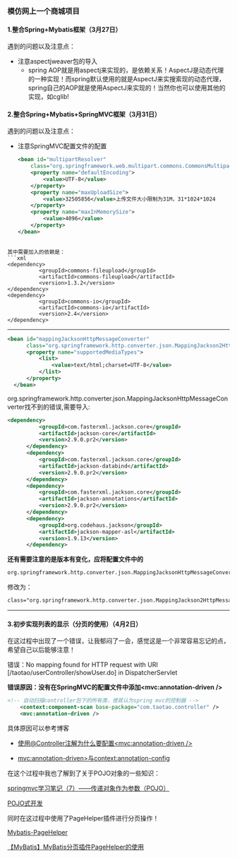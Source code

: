  ### 模仿网上一个商城项目

 #### 1.整合Spring+Mybatis框架（3月27日）

 遇到的问题以及注意点：

  - 注意aspectjweaver包的导入
    - spring AOP就是用aspectj来实现的，是依赖关系！AspectJ是动态代理的一种实现！而spring默认使用的就是AspectJ来实搜索现的动态代理，spring自己的AOP就是使用AspectJ来实现的！当然你也可以使用其他的实现，如cglib!

 #### 2.整合Spring+Mybatis+SpringMVC框架（3月31日）

 遇到的问题以及注意点：

  - 注意SpringMVC配置文件的配置
    ```xml
    <bean id="multipartResolver"
		class="org.springframework.web.multipart.commons.CommonsMultipartResolver">
		<property name="defaultEncoding">
			<value>UTF-8</value>
		</property>
		<property name="maxUploadSize">
			<value>32505856</value>上传文件大小限制为31M，31*1024*1024
		</property>
		<property name="maxInMemorySize">
			<value>4096</value>
		</property>
	</bean>
  ```

  其中需要加入的依赖是：
  ```xml
  <dependency>
			<groupId>commons-fileupload</groupId>
			<artifactId>commons-fileupload</artifactId>
			<version>1.3.2</version>
</dependency>
<dependency>
			<groupId>commons-io</groupId>
			<artifactId>commons-io</artifactId>
			<version>2.4</version>
</dependency>
  ```

  ------

  ```xml
  <bean id="mappingJacksonHttpMessageConverter"
		class="org.springframework.http.converter.json.MappingJackson2HttpMessageConverter">
		<property name="supportedMediaTypes">
			<list>
				<value>text/html;charset=UTF-8</value>
			</list>
		</property>
	</bean>
  ```

  org.springframework.http.converter.json.MappingJacksonHttpMessageConverter找不到的错误,需要导入:
  ```xml
  <dependency>
			<groupId>com.fasterxml.jackson.core</groupId>
			<artifactId>jackson-core</artifactId>
			<version>2.9.0.pr2</version>
		</dependency>
		<dependency>
			<groupId>com.fasterxml.jackson.core</groupId>
			<artifactId>jackson-databind</artifactId>
			<version>2.9.0.pr2</version>
		</dependency>
		<dependency>
			<groupId>com.fasterxml.jackson.core</groupId>
			<artifactId>jackson-annotations</artifactId>
			<version>2.9.0.pr2</version>
		</dependency>
		<dependency>
			<groupId>org.codehaus.jackson</groupId>
			<artifactId>jackson-mapper-asl</artifactId>
			<version>1.9.13</version>
		</dependency>
  ```
**还有需要注意的是版本有变化，应将配置文件中的**

```xml
org.springframework.http.converter.json.MappingJacksonHttpMessageConverter
```
修改为：
```xml
class="org.springframework.http.converter.json.MappingJackson2HttpMessageConverter"
```

-------

#### 3.初步实现列表的显示（分页的使用）（4月2日）

在这过程中出现了一个错误，让我郁闷了一会，感觉这是一个非常容易忘记的点，希望自己以后能够注意！

错误：No mapping found for HTTP request with URI [/taotao/userController/showUser.do] in DispatcherServlet

**错误原因：没有在SpringMVC的配置文件中添加<mvc:annotation-driven />**

```xml
<!-- 自动扫描controller包下的所有类，使其认为spring mvc的控制器 -->
	<context:component-scan base-package="com.taotao.controller" />
	<mvc:annotation-driven />
```
具体原因可以参考博客
- [使用@Controller注解为什么要配置<mvc:annotation-driven />](http://blog.csdn.net/jbgtwang/article/details/7359592)

- [mvc:annotation-driven>与context:annotation-config](http://www.cnblogs.com/dreamroute/p/4493346.html)

在这个过程中我也了解到了关于POJO对象的一些知识：

[springmvc学习笔记（7）——传递对象作为参数（POJO）](http://blog.csdn.net/u010837612/article/details/45199919)

[POJO式开发](http://blog.csdn.net/gaoqian19820731/article/details/6256544)

同时在这过程中使用了PageHelper插件进行分页操作！

[Mybatis-PageHelper](https://github.com/pagehelper/Mybatis-PageHelper)

[【MyBatis】MyBatis分页插件PageHelper的使用](http://blog.csdn.net/eson_15/article/details/52270046)
